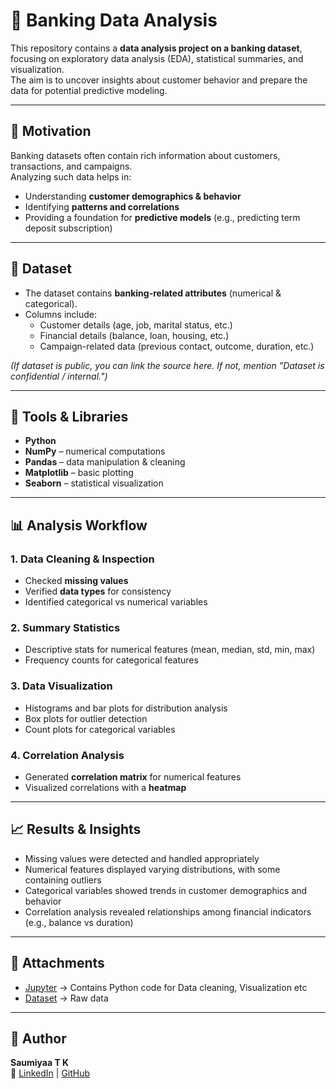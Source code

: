 # 🏦 Banking Data Analysis

This repository contains a **data analysis project on a banking dataset**, focusing on exploratory data analysis (EDA), statistical summaries, and visualization.  
The aim is to uncover insights about customer behavior and prepare the data for potential predictive modeling.

---

## 🚀 Motivation
Banking datasets often contain rich information about customers, transactions, and campaigns.  
Analyzing such data helps in:
- Understanding **customer demographics & behavior**
- Identifying **patterns and correlations**
- Providing a foundation for **predictive models** (e.g., predicting term deposit subscription)

---

## 📂 Dataset
- The dataset contains **banking-related attributes** (numerical & categorical).  
- Columns include:
  - Customer details (age, job, marital status, etc.)
  - Financial details (balance, loan, housing, etc.)
  - Campaign-related data (previous contact, outcome, duration, etc.)  

*(If dataset is public, you can link the source here. If not, mention "Dataset is confidential / internal.")*

---

## 🔧 Tools & Libraries
- **Python**  
- **NumPy** – numerical computations  
- **Pandas** – data manipulation & cleaning  
- **Matplotlib** – basic plotting  
- **Seaborn** – statistical visualization  

---

## 📊 Analysis Workflow
### 1. Data Cleaning & Inspection
- Checked **missing values**  
- Verified **data types** for consistency  
- Identified categorical vs numerical variables  

### 2. Summary Statistics
- Descriptive stats for numerical features (mean, median, std, min, max)  
- Frequency counts for categorical features  

### 3. Data Visualization
- Histograms and bar plots for distribution analysis  
- Box plots for outlier detection  
- Count plots for categorical variables  

### 4. Correlation Analysis
- Generated **correlation matrix** for numerical features  
- Visualized correlations with a **heatmap**  

---

## 📈 Results & Insights
- Missing values were detected and handled appropriately  
- Numerical features displayed varying distributions, with some containing outliers  
- Categorical variables showed trends in customer demographics and behavior  
- Correlation analysis revealed relationships among financial indicators (e.g., balance vs duration)  

---

## 📂 Attachments

- [Jupyter](Jupyter/) → Contains Python code for Data cleaning, Visualization etc
- [Dataset](Dataset/) → Raw data 

---

## 👤 Author
**Saumiyaa T K**  
🔗 [LinkedIn](https://www.linkedin.com/in/saumiyaa-t-k) | [GitHub](https://github.com/SaumiyaaTK)
